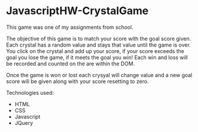 # JavascriptHW-CrystalGame

This game was one of my assignments from school.

The objective of this game is to match your score with the goal score given. Each crystal has a random value and stays that value until the game is over. You click on the crystal and add up your score, if your score exceeds the goal you lose the game, if it meets the goal you win! Each win and loss will be recorded and counted on the are within the DOM.

Once the game is won or lost each crysyal will change value and a new goal score will be given along with your score resetting to zero.

Technologies used:
- HTML
- CSS
- Javascript
- JQuery

